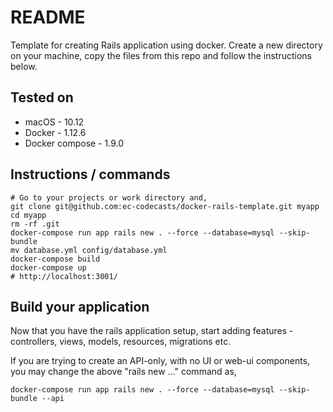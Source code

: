 # README

Template for creating Rails application using docker. Create a new directory on your machine, copy the files from this repo and follow the instructions below.

## Tested on

* macOS - 10.12
* Docker - 1.12.6
* Docker compose - 1.9.0

## Instructions / commands

```
# Go to your projects or work directory and,
git clone git@github.com:ec-codecasts/docker-rails-template.git myapp
cd myapp
rm -rf .git
docker-compose run app rails new . --force --database=mysql --skip-bundle
mv database.yml config/database.yml
docker-compose build
docker-compose up
# http://localhost:3001/
```

## Build your application

Now that you have the rails application setup, start adding features - controllers, views, models, resources, migrations etc.

If you are trying to create an API-only, with no UI or web-ui components, you may change the above "rails new ..." command as,

```
docker-compose run app rails new . --force --database=mysql --skip-bundle --api
```
